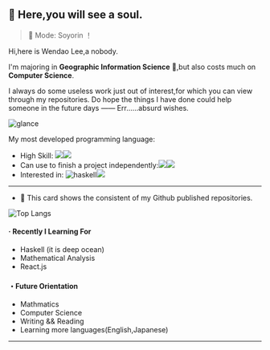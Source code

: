 ## :ghost: Here,you will see a soul.​

> 🎵  Mode: Soyorin ！

Hi,here is Wendao Lee,a nobody. 

I'm majoring in  **Geographic Information Science** 🎉,but also costs much on **Computer Science**. 

I always do some useless work  just out of interest,for which you can view through my repositories. Do hope the things I have done could help someone in the future days —— Err......absurd wishes.

![glance](https://github-readme-stats-wendaolee.vercel.app/api?username=WendaoLee&theme=tokyonight&show_icons=true)

My most developed programming language:

- High Skill: ![](https://img.shields.io/badge/JavaScript-000?logo=JavaScript)![](https://img.shields.io/badge/Python-000?logo=Python)
- Can use to finish a project independently:![](https://img.shields.io/badge/TypeScript-000?logo=TypeScript)![](https://img.shields.io/badge/Java-000?logo=Java)
- Interested in: ![haskell](https://img.shields.io/badge/Haskell-000?logo=Haskell)![](https://img.shields.io/badge/C++-000?logo=cplusplus)

***

- :sunflower: This card shows the consistent of my Github published repositories.

![Top Langs](https://github-readme-stats-wendaolee.vercel.app/api/top-langs/?username=WendaoLee&layout=compact&theme=dark)

#### · Recently I Learning For

- Haskell (it is  deep ocean)
- Mathematical Analysis
- React.js

#### ・Future Orientation

- Mathmatics
- Computer Science
- Writing && Reading
- Learning more languages(English,Japanese)

***


